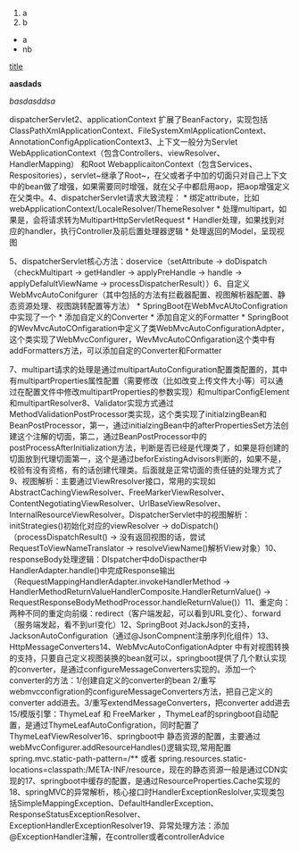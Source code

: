 1. a
2. b

- a
- nb

[title](www..)

**aasdads**

*basdasddsa*



dispatcherServlet2、applicationContext 扩展了BeanFactory，实现包括ClassPathXmlApplicationContext、FileSystemXmlApplicationContext、AnnotationConfigApplicationContext3、上下文一般分为Servlet WebApplicationContext（包含Controllers、viewResolver、HandlerMapping） 和Root WebapplicaitonContext（包含Services、Respositories），servlet~继承了Root~，在父或者子中加的切面只对自己上下文中的bean做了增强，如果需要同时增强，就在父子中都启用aop，把aop增强定义在父类中。4、dispatcherServlet请求大致流程：
	* 绑定attribute，比如webApplicationContext/LocaleResolver/ThemeResolver
	* 处理multipart，如果是，会将请求转为MultipartHttpServletRequest
	* Handler处理，如果找到对应的handler，执行Controller及前后置处理器逻辑
	* 处理返回的Model，呈现视图

5、dispatcherServlet核心方法：doservice（setAttribute -> doDispatch（checkMultipart -> getHandler -> applyPreHandle -> handle -> applyDefalultViewName -> processDispatcherResult））6、自定义WebMvcAutoConifgurer（其中包括的方法有拦截器配置、视图解析器配置、静态资源处理、视图跳转配置等方法）
	* SpringBoot在WebMvcAUtoConfigration中实现了一个
	* 添加自定义的Converter
	* 添加自定义的Formatter
	* SpringBoot的WevMvcAutoCOnfigaration中定义了类WebMvcAutoConfigurationAdpter，这个类实现了WebMvcConfigurer，WevMvcAutoCOnfigaration这个类中有addFormatters方法，可以添加自定的Converter和Formatter

7、multipart请求的处理是通过multipartAutoConfiguration配置类配置的，其中有multipartProperties属性配置（需要修改（比如改变上传文件大小等）可以通过在配置文件中修改multipartProperties的参数实现）和multiparConfigElement和multipartResolver8、Validator实现方式通过MethodValidationPostProcessor类实现，这个类实现了initialzingBean和BeanPostProcessor，第一，通过initialzingBean中的afterPropertiesSet方法创建这个注解的切面，第二，通过BeanPostProcessor中的postProcessAfterInitialization方法，判断是否已经是代理类了，如果是将创建的切面放到代理切面第一，这个是通过beforExistingAdvisors判断的，如果不是，校验有没有资格，有的话创建代理类。后面就是正常切面的责任链的处理方式了9、视图解析：主要通过ViewRresolver接口，常用的实现如AbstractCachingViewResolver、FreeMarkerViewResolver、ContentNegotiatingViewResolver、UrlBaseViewResolver、InternalResourceViewResolver。DispatcherServlet中的视图解析：initStrategies()初始化对应的viewResolver -> doDispatch()（processDispatchResult() -> 没有返回视图的话，尝试RequestToViewNameTranslator -> resolveViewName()解析View对象）10、responseBody处理逻辑：DIspatcher中doDispacther中HandlerAdapter.handle()中完成Response输出（RequestMappingHandlerAdapter.invokeHandlerMethod -> HandlerMethodReturnValueHandlerComposite.HandlerReturnValue() -> RequestResponseBodyMethodProcessor.handleReturnValue()）11、重定向：两种不同的重定向前缀：redirect（客户端发起，可以看到URL变化）、forward（服务端发起，看不到url变化）12、SpringBoot 对JackJson的支持，JacksonAutoConfiguration（通过@JsonCompnent注册序列化组件）13、HttpMessageConverters14、WebMvcAutoConfigationAdpter 中有对视图转换的支持，只要自己定义视图装换的bean就可以，springboot提供了几个默认实现的converter，是通过configureMessageConverters实现的。添加一个converter的方法：1/创建自定义的converter的bean 2/重写webmvcconfigration的configureMessageConverters方法，把自己定义的converter add进去。3/重写extendMessageConverters，把converter add进去15/模版引擎：ThymeLeaf 和 FreeMarker ，ThymeLeaf的springboot自动配置，是通过ThymeLeafAutoConfigration，同时配置了ThymeLeafViewResolver16、springboot中 静态资源的配置，主要通过webMvcConfigurer.addResourceHandles()逻辑实现,常用配置spring.mvc.static-path-pattern=/** 或者 spring.resources.static-locations=classpath:/META-INF/resource，现在的静态资源一般是通过CDN实现的17、springboot中缓存的配置，是通过ResourceProperties.Cache实现的18、springMVC的异常解析，核心接口时HandlerExceptionReslolver,实现类包括SimpleMappingException、DefaultHandlerException、ResponseStatusExceptionResolver、ExceptionHandlerExceptionResolver19、异常处理方法：添加@ExceptionHandler注解，在controller或者controllerAdvice
